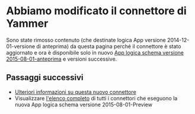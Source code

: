 <properties
   pageTitle="Usando il connettore Yammer nelle App logica | Servizio di Microsoft Azure App"
   description="Come creare e configurare l'app Yammer connettore o API e usarla in un'app di logica nel servizio App Azure"
   services="logic-apps"
   documentationCenter=".net,nodejs,java"
   authors="msftman"
   manager="erikre"
   editor=""/>

<tags
   ms.service="logic-apps"
   ms.devlang="multiple"
   ms.topic="article"
   ms.tgt_pltfrm="na"
   ms.workload="integration"
   ms.date="04/19/2016"
   ms.author="deonhe"/>


# <a name="weve-improved-the-yammer-connector"></a>Abbiamo modificato il connettore di Yammer 

Sono state rimosso contenuto (che destinate logica App versione 2014-12-01-versione di anteprima) da questa pagina perché il connettore è stato aggiornato e ora è disponibile solo in nuovo [App logica schema versione 2015-08-01-anteprima](./app-service-logic-schema-2015-08-01.md) e versioni successive. 


## <a name="next-steps"></a>Passaggi successivi    

- [Ulteriori informazioni su questa nuovo connettore](../connectors/connectors-create-api-yammer.md)
- Visualizzare [l'elenco completo](../connectors/apis-list.md) di tutti i connettori che eseguono la nuova App logica schema versione 2015-08-01-Preview  


